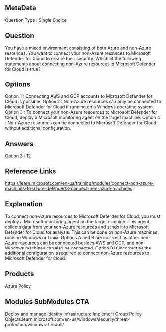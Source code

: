 ## MetaData
Question Type : Single Choice

## Question
You have a mixed environment consisting of both Azure and non-Azure resources. You want to connect your non-Azure resources to Microsoft Defender for Cloud to ensure their security. Which of the following statements about connecting non-Azure resources to Microsoft Defender for Cloud is true?
 
## Options
Option 1 : Connecting AWS and GCP accounts to Microsoft Defender for Cloud is possible.
Option 2 : Non-Azure resources can only be connected to Microsoft Defender for Cloud if running on a Windows operating system.
Option 3 : To connect your non-Azure resources to Microsoft Defender for Cloud, deploy a Microsoft monitoring agent on the target machine.
Option 4 : Non-Azure resources can be connected to Microsoft Defender for Cloud without additional configuration.

## Answers
Option 3 : 12

## Reference Links
https://learn.microsoft.com/en-us/training/modules/connect-non-azure-machines-to-azure-defender/3-connect-non-azure-machines

## Explanation
To connect non-Azure resources to Microsoft Defender for Cloud, you must deploy a Microsoft monitoring agent on the target machine. This agent collects data from your non-Azure resources and sends it to Microsoft Defender for Cloud for analysis. This can be done on non-Azure machines running Windows or Linux. Options A and B are incorrect as other non-Azure resources can be connected besides AWS and GCP, and non-Windows machines can also be connected. Option D is incorrect as the additional configuration is required to connect non-Azure resources to Microsoft Defender for Cloud.

## Products 
Azure Policy

## Modules SubModules CTA
Deploy and manage identity infrastructure:Implement Group Policy Objects:learn.microsoft.com/en-us/windows/security/threat-protection/windows-firewall/
